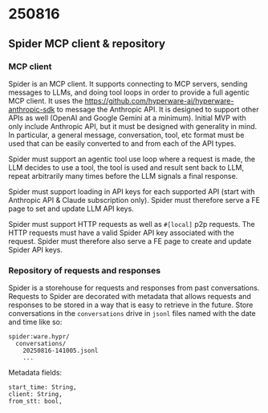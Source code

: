# 250816

## Spider MCP client & repository

### MCP client

Spider is an MCP client.
It supports connecting to MCP servers, sending messages to LLMs, and doing tool loops in order to provide a full agentic MCP client.
It uses the https://github.com/hyperware-ai/hyperware-anthropic-sdk to message the Anthropic API.
It is designed to support other APIs as well (OpenAI and Google Gemini at a minimum).
Initial MVP with only include Anthropic API, but it must be designed with generality in mind.
In particular, a general message, conversation, tool, etc format must be used that can be easily converted to and from each of the API types.

Spider must support an agentic tool use loop where a request is made, the LLM decides to use a tool, the tool is used and result sent back to LLM, repeat arbitrarily many times before the LLM signals a final response.

Spider must support loading in API keys for each supported API (start with Anthropic API & Claude subscription only).
Spider must therefore serve a FE page to set and update LLM API keys.

Spider must support HTTP requests as well as `#[local]` p2p requests.
The HTTP requests must have a valid Spider API key associated with the request.
Spider must therefore also serve a FE page to create and update Spider API keys.

### Repository of requests and responses

Spider is a storehouse for requests and responses from past conversations.
Requests to Spider are decorated with metadata that allows requests and responses to be stored in a way that is easy to retrieve in the future.
Store conversations in the `conversations` drive in `jsonl` files named with the date and time like so:

```
spider:ware.hypr/
  conversations/
    20250816-141005.jsonl
    ...
```

Metadata fields:
```
start_time: String,
client: String,
from_stt: bool,
```

